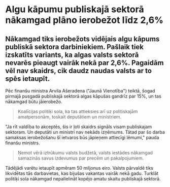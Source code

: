 # Algu kāpumu publiskajā sektorā nākamgad plāno ierobežot līdz 2,6%

## Nākamgad tiks ierobežots vidējais algu kāpums publiskā sektora darbiniekiem. Pašlaik tiek izskatīts variants, ka algas valsts sektorā nevarēs pieaugt vairāk nekā par 2,6%. Pagaidām vēl nav skaidrs, cik daudz naudas valsts ar to spēs ietaupīt.


Pēc finanšu ministra Arvila Ašeradena ("Jaunā Vienotība") teiktā, šogad pirmajā pusgadā publiskajā sektorā algas kāpušas gandrīz par 15%, un tas nākamgad būtu jāierobežo.



> Koalīcijas politiķi sola, ka tas attieksies arī uz politiskajām amatpersonām, toskait deputātiem un ministriem.


"Ja rīt valdība to akceptēs, šis ir ļoti skaidrs signāls visam publiskajam sektoram. Un deputāti un ministri nav nekāds izņēmums. Tātad par šo darba samaksas ierobežošanu šī ietvaros būs jāpieņem attiecīgi lēmumi," pauda finanšu ministrs.



> Ņemot vērā iztrūkumu valsts budžetā, valsts iestādes nākamgad samazinās savus izdevumus par precēm un pakalpojumiem.


Tādējādi varētu ietaupīt apmēram 50 miljonus eiro. Valsts pārvaldē tiks likvidētas tās darbavietas, kas bijušas vakantas vairāk nekā gadu. Turklāt politiķi sola nākamgad nepalielināt kopējo amatu skaitu publiskajā sektorā.

 